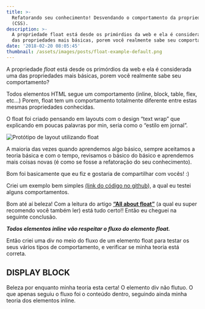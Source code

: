```yaml
---
title: >-
  Refatorando seu conhecimento! Desvendando o comportamento da propriedade Float
  (CSS).
description: >-
  A propriedade float está desde os primórdios da web e ela é considerada uma
  das propriedades mais básicas, porem você realmente sabe seu comportamento?
date: '2018-02-20 08:05:45'
thumbnail: /assets/images/posts/float-example-default.png
---
```

A propriedade _float_ está desde os primórdios da web e ela é considerada uma das propriedades mais básicas, porem você realmente sabe seu comportamento?

Todos elementos HTML segue um comportamento (inline, block, table, flex, etc…) Porem, float tem um comportamento totalmente diferente entre estas mesmas propriedades conhecidas.

O float foi criado pensando em layouts com o design “text wrap” que explicando em poucas palavras por min, seria como o “estilo em jornal”.

![Protótipo de layout utilizando float](/assets/images/posts/float-example-default.png "Protótipo de layout utilizando float")

A maioria das vezes quando aprendemos algo básico, sempre aceitamos a teoria básica e com o tempo, revisamos o básico do básico e aprendemos mais coisas novas (é como se fosse a refatoração do seu conhecimento).

Bom foi basicamente que eu fiz e gostaria de compartilhar com vocês! :)

Criei um exemplo bem simples [(link do código no github](https://github.com/diegodsgarcia/float-behaviors-tests)), a qual eu testei alguns comportamentos.

Bom até aí beleza! Com a leitura do artigo [**“All about float”**](https://css-tricks.com/all-about-floats/) (a qual eu super recomendo você também ler) está tudo certo!! Então eu cheguei na seguinte conclusão.

**_Todos elementos inline vão respeitar o fluxo do elemento float._**

Então criei uma div no meio do fluxo de um elemento float para testar os seus vários tipos de comportamento, e verificar se minha teoria está correta.

## DISPLAY BLOCK

Beleza por enquanto minha teoria esta certa! O elemento div não flutuo. O que apenas seguiu o fluxo foi o conteúdo dentro, seguindo ainda minha teoria dos elementos inline.
